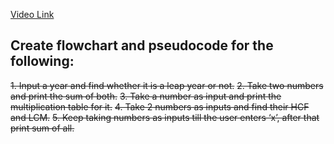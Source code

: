 [Video Link](https://youtu.be/lhELGQAV4gg)

## Create flowchart and pseudocode for the following:

<s>1. Input a year and find whether it is a leap year or not.</s>
<s>2. Take two numbers and print the sum of both.</s>
<s>3. Take a number as input and print the multiplication table for it.</s>
<s>4. Take 2 numbers as inputs and find their HCF and LCM.</s>
<s>5. Keep taking numbers as inputs till the user enters ‘x’, after that print sum of all.</s>
